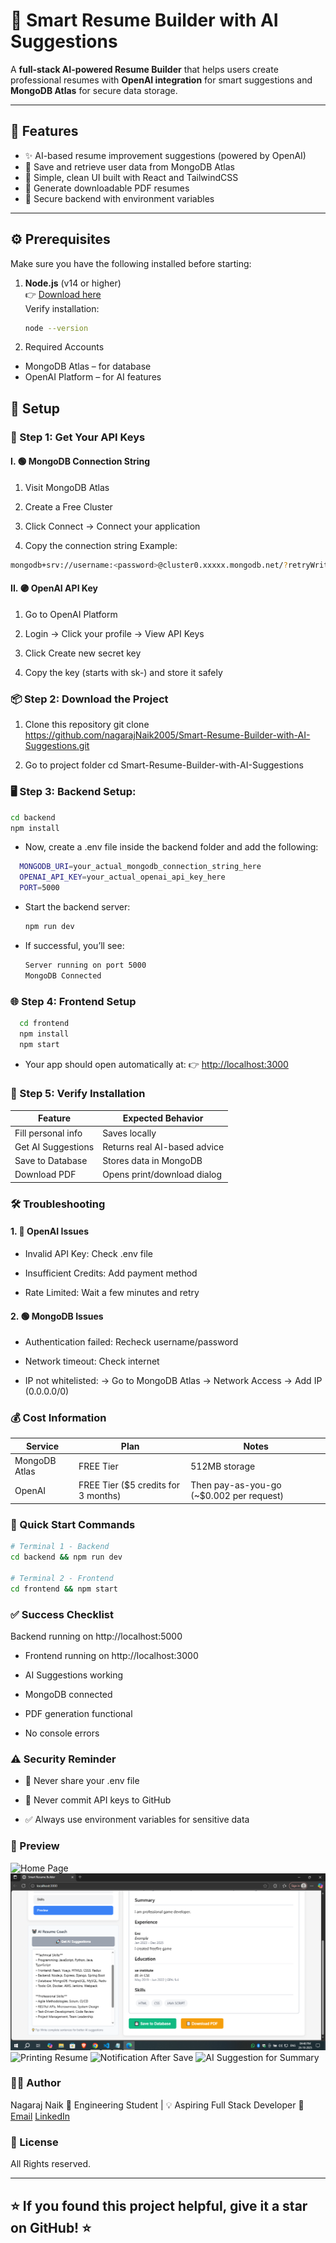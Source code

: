 # 🧠 Smart Resume Builder with AI Suggestions

A **full-stack AI-powered Resume Builder** that helps users create professional resumes with **OpenAI integration** for smart suggestions and **MongoDB Atlas** for secure data storage.

---

## 🚀 Features

- ✨ AI-based resume improvement suggestions (powered by OpenAI)
- 💾 Save and retrieve user data from MongoDB Atlas
- 🧩 Simple, clean UI built with React and TailwindCSS
- 📄 Generate downloadable PDF resumes
- 🔐 Secure backend with environment variables

---

## ⚙️ Prerequisites

Make sure you have the following installed before starting:

1. **Node.js** (v14 or higher)  
   👉 [Download here](https://nodejs.org)  
   Verify installation:  
   ```bash
   node --version
2. Required Accounts
  - MongoDB Atlas – for database
  - OpenAI Platform – for AI features

## 📄 Setup

### 🔑 Step 1: Get Your API Keys

#### I. 🟢 MongoDB Connection String

1. Visit MongoDB Atlas

2. Create a Free Cluster

3. Click Connect → Connect your application

4. Copy the connection string
Example:
 ```bash
mongodb+srv://username:<password>@cluster0.xxxxx.mongodb.net/?retryWrites=true&w=majority
```
#### II. 🟣 OpenAI API Key

1. Go to OpenAI Platform

2. Login → Click your profile → View API Keys

3. Click Create new secret key

4. Copy the key (starts with sk-) and store it safely

### 📦 Step 2: Download the Project
1. Clone this repository
git clone https://github.com/nagarajNaik2005/Smart-Resume-Builder-with-AI-Suggestions.git

2. Go to project folder
cd Smart-Resume-Builder-with-AI-Suggestions

### 🖥️ Step 3: Backend Setup:
```bash
cd backend
npm install
```
- Now, create a .env file inside the backend folder and add the following:
```bash
  MONGODB_URI=your_actual_mongodb_connection_string_here
  OPENAI_API_KEY=your_actual_openai_api_key_here
  PORT=5000
```
- Start the backend server:
  ```bash
  npm run dev
  ```
- If successful, you’ll see:
  ```bash
  Server running on port 5000
  MongoDB Connected
  ```
### 🌐 Step 4: Frontend Setup
```bash
  cd frontend
  npm install
  npm start
  ```
- Your app should open automatically at:
  👉 <http://localhost:3000>
  
### 🧩 Step 5: Verify Installation
  | Feature            | Expected Behavior            |
  | ------------------ | ---------------------------- |
  | Fill personal info | Saves locally                |
  | Get AI Suggestions | Returns real AI-based advice |
  | Save to Database   | Stores data in MongoDB       |
  | Download PDF       | Opens print/download dialog  |

### 🛠️ Troubleshooting
#### 1. 🔵 OpenAI Issues

  - Invalid API Key: Check .env file

  - Insufficient Credits: Add payment method

  - Rate Limited: Wait a few minutes and retry
#### 2. 🟢 MongoDB Issues

  - Authentication failed: Recheck username/password

  - Network timeout: Check internet

  - IP not whitelisted: → Go to MongoDB Atlas → Network Access → Add IP (0.0.0.0/0)

### 💰 Cost Information
| Service       | Plan                                | Notes                                    |
| ------------- | ----------------------------------- | ---------------------------------------- |
| MongoDB Atlas | FREE Tier                           | 512MB storage                            |
| OpenAI        | FREE Tier ($5 credits for 3 months) | Then pay-as-you-go (~$0.002 per request) |

### 🚀 Quick Start Commands
```bash
# Terminal 1 - Backend
cd backend && npm run dev

# Terminal 2 - Frontend
cd frontend && npm start
```
### ✅ Success Checklist
   Backend running on http://localhost:5000

  - Frontend running on http://localhost:3000

  - AI Suggestions working

  - MongoDB connected

  - PDF generation functional

  - No console errors

### ⚠️ Security Reminder
  - 🚫 Never share your .env file

  - 🚫 Never commit API keys to GitHub

  - ✅ Always use environment variables for sensitive data

### 📸 Preview
![Home Page](./Snapshot/Screenshot-2025-10-27-094245.png)
![Preview Resume](./Snapshot/Preview.png)
![Printing Resume](./Snapshot/Printing_Resume.png)
![Notification After Save](./Snapshot/Notifications_after_resume_saved.png)
![AI Suggestion for Summary](./Snapshot/AI_Suggestion_for_Summary.png)

### 🧑‍💻 Author
Nagaraj Naik
💼 Engineering Student | 💡 Aspiring Full Stack Developer
📧 [Email](mrnagarajnaik2005@gmail.com)
    [LinkedIn](https://www.linkedin.com/in/nagaraj-naik-2995852ba)
   
### 📝 License
 All Rights reserved.

 ---
 ⭐ If you found this project helpful, give it a star on GitHub! ⭐
 ---
